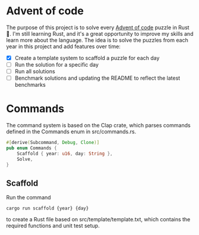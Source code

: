 # Advent of code

The purpose of this project is to solve every [Advent of code](https://adventofcode.com/) puzzle in Rust 🦀.
I'm still learning Rust, and it's a great opportunity to improve my skills and learn more about the language.
The idea is to solve the puzzles from each year in this project and add features over time:

- [x] Create a template system to scaffold a puzzle for each day
- [ ] Run the solution for a specific day
- [ ] Run all solutions
- [ ] Benchmark solutions and updating the README to reflect the latest benchmarks

# Commands

The command system is based on the Clap crate, which parses commands defined in the Commands enum in src/commands.rs.

```rust
#[derive(Subcommand, Debug, Clone)]
pub enum Commands {
    Scaffold { year: u16, day: String },
    Solve,
}
```

## Scaffold

Run the command

```console
cargo run scaffold {year} {day}
```

to create a Rust file based on src/template/template.txt, which contains the required functions and unit test setup.
